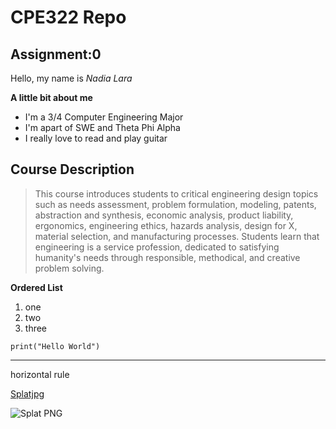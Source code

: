 # CPE322 Repo
## Assignment:0
Hello, my name is _Nadia Lara_

**A little bit about me**
- I'm a 3/4 Computer Engineering Major
- I'm apart of SWE and Theta Phi Alpha
- I really love to read and play guitar

## Course Description
> This course introduces students to critical engineering design topics such as needs assessment, problem formulation, modeling, patents, abstraction and synthesis, economic analysis, product liability, ergonomics, engineering ethics, hazards analysis, design for X, material selection, and manufacturing processes. Students learn that engineering is a service profession, dedicated to satisfying humanity's needs through responsible, methodical, and creative problem solving.
  
**Ordered List**
1. one
2. two
3. three
   
```
print("Hello World")
```

---
horizontal rule

[Splatjpg](https://i.pinimg.com/736x/ff/89/a6/ff89a6232f0ec2cfc655d63a829a0bfa.jpg)

![Splat PNG](https://i.pinimg.com/736x/ff/89/a6/ff89a6232f0ec2cfc655d63a829a0bfa.jpg)
